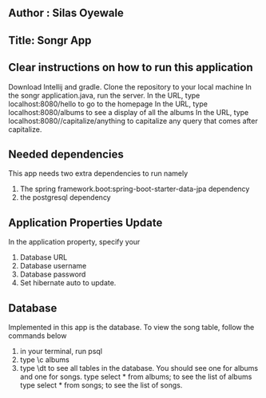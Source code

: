 ## Author : Silas Oyewale

## Title: Songr App

## Clear instructions on how to run this application
Download Intellij and gradle.
Clone the repository to your local machine
In the songr application.java, run the server.
In the URL, type localhost:8080/hello to go to the homepage
In the URL, type localhost:8080/albums to see a display of all the albums
In the URL, type localhost:8080//capitalize/anything to capitalize any query that comes after capitalize.

## Needed dependencies
This app needs two extra dependencies to run namely 
1. The spring framework.boot:spring-boot-starter-data-jpa dependency
2. the postgresql dependency

## Application Properties Update
In the application property, specify your
1. Database URL
2. Database username
3. Database password
4. Set hibernate auto to update.

## Database
Implemented in this app is the database. To view the song table, follow the commands below
1. in your terminal, run psql
2. type \c albums
3. type \dt to see all tables in the database.
You should see one for albums and one for songs.
type select * from albums; to see the list of albums
type select * from songs; to see the list of songs.




